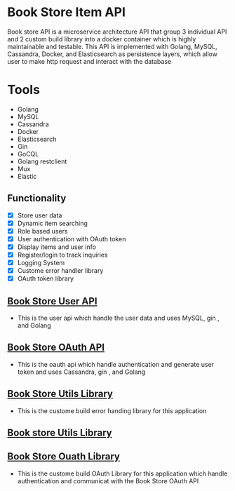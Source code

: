 # Book Store Item API

Book store API is a microservice architecture API that group 3 individual API and 2 custom build library into a docker container which is highly maintainable and testable. This API is implemented with Golang, MySQL, Cassandra, Docker, and Elasticsearch as persistence layers, which allow user to make http request and interact with the database

# Tools

- Golang
- MySQL
- Cassandra
- Docker
- Elasticsearch
- Gin
- GoCQL
- Golang restclient
- Mux
- Elastic

## Functionality

- [x] Store user data
- [x] Dynamic item searching
- [x] Role based users
- [x] User authentication with OAuth token
- [x] Display items and user info
- [x] Register/login to track inquiries
- [x] Logging System
- [x] Custome error handler library
- [x] OAuth token library

## [Book Store User API](https://github.com/jamestang12/bookstore-user-api)
- This is the user api which handle the user data and uses MySQL, gin , and Golang

## [Book Store OAuth API](https://github.com/jamestang12/bookstore-oauth-api)
- This is the oauth api which handle authentication and generate user token and uses Cassandra, gin , and Golang

## [Book Store Utils Library](https://github.com/jamestang12/bookstore_utils_go)
- This is the custome build error handing library for this application

## [Book store Utils Library](https://github.com/jamestang12/bookstore_utils_go)

## [Book Store Ouath Library](https://github.com/jamestang12/bookstore_oauth_go)
- This is the custome build OAuth Library for this application which handle authentication and communicat with the Book Store OAuth API




